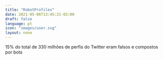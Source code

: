 ```yaml
---
title: "RobotProfiles"
date: 2021-05-06T13:45:21-03:00
draft: false
language: pt
icon: "images/user.svg"
layout: none
---
```

15% do total de 330 milhões de perfis do Twitter eram falsos e compostos por bots
